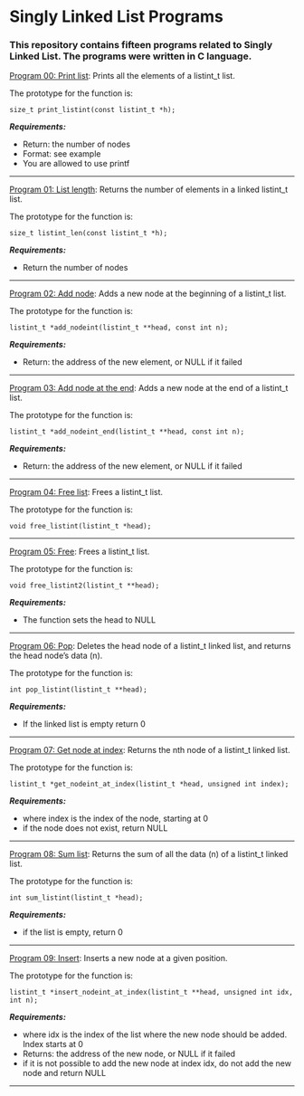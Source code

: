 # Singly Linked List Programs

### **This repository contains fifteen programs related to Singly Linked List. The programs were written in C language.**

[Program 00: Print list](https://github.com/ehabsmh/alx-low_level_programming/blob/main/0x13-more_singly_linked_lists/0-print_listint.c):
Prints all the elements of a listint_t list.

The prototype for the function is:
```
size_t print_listint(const listint_t *h);
```

***Requirements:***
- Return: the number of nodes
- Format: see example
- You are allowed to use printf

---

[Program 01: List length](https://github.com/ehabsmh/alx-low_level_programming/blob/main/0x13-more_singly_linked_lists/1-listint_len.c):
Returns the number of elements in a linked listint_t list.

The prototype for the function is:
```
size_t listint_len(const listint_t *h);
```

***Requirements:***
- Return the number of nodes

---

[Program 02: Add node](https://github.com/ehabsmh/alx-low_level_programming/blob/main/0x13-more_singly_linked_lists/2-add_nodeint.c):
Adds a new node at the beginning of a listint_t list.

The prototype for the function is:
```
listint_t *add_nodeint(listint_t **head, const int n);
```

***Requirements:***
- Return: the address of the new element, or NULL if it failed

---

[Program 03: Add node at the end](https://github.com/ehabsmh/alx-low_level_programming/blob/main/0x13-more_singly_linked_lists/3-add_nodeint_end.c):
Adds a new node at the end of a listint_t list.

The prototype for the function is:
```
listint_t *add_nodeint_end(listint_t **head, const int n);
```

***Requirements:***
- Return: the address of the new element, or NULL if it failed

---

[Program 04: Free list](https://github.com/ehabsmh/alx-low_level_programming/blob/main/0x13-more_singly_linked_lists/4-free_listint.c):
Frees a listint_t list.

The prototype for the function is:
```
void free_listint(listint_t *head);
```

---

[Program 05: Free](https://github.com/ehabsmh/alx-low_level_programming/blob/main/0x13-more_singly_linked_lists/5-free_listint2.c):
Frees a listint_t list.

The prototype for the function is:
```
void free_listint2(listint_t **head);
```

***Requirements:***
- The function sets the head to NULL

---

[Program 06: Pop](https://github.com/ehabsmh/alx-low_level_programming/blob/main/0x13-more_singly_linked_lists/6-pop_listint.c):
Deletes the head node of a listint_t linked list, and returns the head node’s data (n).

The prototype for the function is:
```
int pop_listint(listint_t **head);
```

***Requirements:***
- If the linked list is empty return 0

---

[Program 07: Get node at index](https://github.com/ehabsmh/alx-low_level_programming/blob/main/0x13-more_singly_linked_lists/7-get_nodeint.c):
Returns the nth node of a listint_t linked list.

The prototype for the function is:
```
listint_t *get_nodeint_at_index(listint_t *head, unsigned int index);
```

***Requirements:***
- where index is the index of the node, starting at 0
- if the node does not exist, return NULL

---

[Program 08: Sum list](https://github.com/ehabsmh/alx-low_level_programming/blob/main/0x13-more_singly_linked_lists/8-sum_listint.c):
Returns the sum of all the data (n) of a listint_t linked list.

The prototype for the function is:
```
int sum_listint(listint_t *head);
```

***Requirements:***
- if the list is empty, return 0

---

[Program 09: Insert](https://github.com/ehabsmh/alx-low_level_programming/blob/main/0x13-more_singly_linked_lists/9-insert_nodeint.c):
Inserts a new node at a given position.

The prototype for the function is:
```
listint_t *insert_nodeint_at_index(listint_t **head, unsigned int idx, int n);
```

***Requirements:***
- where idx is the index of the list where the new node should be added. Index starts at 0
- Returns: the address of the new node, or NULL if it failed
- if it is not possible to add the new node at index idx, do not add the new node and return NULL

---
